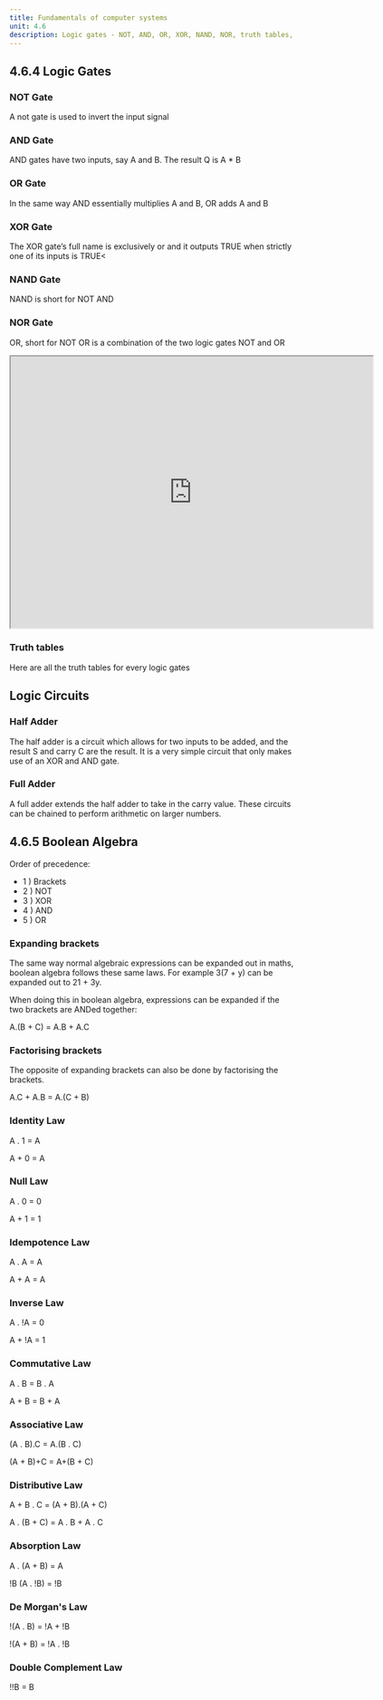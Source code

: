 ```yaml
---
title: Fundamentals of computer systems
unit: 4.6
description: Logic gates - NOT, AND, OR, XOR, NAND, NOR, truth tables, boolean expressions, adders, half adders
---
```


## 4.6.4 Logic Gates


### NOT Gate
A not gate is used to invert the input signal
<square-image class="w-64" src="https://upload.wikimedia.org/wikipedia/commons/thumb/6/60/NOT_ANSI_Labelled.svg/120px-NOT_ANSI_Labelled.svg.png"></square-image>




### AND Gate
AND gates have two inputs, say A and B. The result Q is A * B
<square-image class="w-64" src="https://upload.wikimedia.org/wikipedia/commons/thumb/6/60/NOT_ANSI_Labelled.svg/120px-NOT_ANSI_Labelled.svg.png"></square-image>


### OR Gate
In the same way AND essentially multiplies A and B, OR adds A and B
<square-image class="w-64" src="https://upload.wikimedia.org/wikipedia/commons/thumb/1/16/OR_ANSI_Labelled.svg/120px-OR_ANSI_Labelled.svg.png"></square-image>

### XOR Gate
The XOR gate’s full name is exclusively or and it outputs TRUE when strictly one of its
inputs is TRUE<
<square-image class="w-64" src="https://upload.wikimedia.org/wikipedia/commons/thumb/1/17/XOR_ANSI_Labelled.svg/120px-XOR_ANSI_Labelled.svg.png"></square-image>

### NAND Gate
NAND is short for NOT AND
<square-image class="w-64" src="https://upload.wikimedia.org/wikipedia/commons/thumb/e/e6/NAND_ANSI_Labelled.svg/120px-NAND_ANSI_Labelled.svg.png"></square-image>

### NOR Gate
OR, short for NOT OR is a combination of the two logic gates NOT and OR
<square-image class="w-64" src="https://upload.wikimedia.org/wikipedia/commons/thumb/c/c6/NOR_ANSI_Labelled.svg/120px-NOR_ANSI_Labelled.svg.png"></square-image>

<iframe src="https://drive.google.com/file/d/1mTvnvnKP_KZKpYjZ40EAocj9SsR8nfc9/preview" width="640" height="480" allow="autoplay"></iframe>

<div class="flex flex-col mb-16">
    <div>
      <h3>Truth tables</h3>
      <p>Here are all the truth tables for every logic gates</p>
    </div>
  <square-image src="https://www.researchgate.net/profile/Seth-Abels/publication/291418819/figure/fig3/AS:718510820962304@1548317737478/Summary-of-the-common-Boolean-logic-gates-with-symbols-and-truth-tables.png"></square-image>
</div>

## Logic Circuits

### Half Adder
The half adder is a circuit which allows for two inputs to be added, and the result S and carry C are the result. It is a very
simple circuit that only makes use of an XOR and AND gate.
<square-image src="https://upload.wikimedia.org/wikipedia/commons/thumb/d/d9/Half_Adder.svg/1200px-Half_Adder.svg.png"></square-image>

### Full Adder
A full adder extends the half adder to take in the carry value. These circuits can be chained to perform arithmetic on larger numbers.
<square-image src="https://upload.wikimedia.org/wikipedia/commons/thumb/a/a9/Full-adder.svg/550px-Full-adder.svg.png"></square-image>


## 4.6.5 Boolean Algebra
Order of precedence:
- 1 ) Brackets
- 2 ) NOT
- 3 ) XOR
- 4 ) AND
- 5 ) OR

### Expanding brackets

The same way normal algebraic expressions can be expanded out in maths, boolean algebra follows these same laws. 
For example 3(7 + y) can be expanded out to 21 + 3y.


When doing this in boolean algebra, expressions can be expanded if the two brackets are ANDed together:

A.(B + C) = A.B + A.C

### Factorising brackets

The opposite of expanding brackets can also be done by factorising the brackets.

A.C + A.B = A.(C + B)

### Identity Law
A . 1 = A

A + 0 = A

### Null Law
A . 0 = 0

A + 1 = 1

### Idempotence Law

A . A = A

A + A = A


### Inverse Law

A . !A = 0

A + !A = 1

### Commutative Law

A . B = B . A

A + B = B + A

### Associative Law

(A . B).C = A.(B . C)

(A + B)+C = A+(B + C)

### Distributive Law

A + B . C = (A + B).(A + C)

A . (B + C) = A . B + A . C

### Absorption Law
A . (A + B) = A

!B  (A . !B) = !B


### De Morgan's Law 

!(A . B) = !A + !B

!(A + B) = !A . !B

### Double Complement Law

!!B = B


